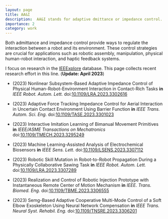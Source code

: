 ```yaml
---
layout: page
title: AA&I
description:  AA&I stands for adaptive dmittance or impedance control. It can achieve desired behavior between a robot and its environment.
importance: 2
category: work
---
```

Both admittance and impedance control provide ways to regulate the interaction between a robot and its environment. These control strategies are crucial for applications such as robotic assembly, manipulation, physical human-robot interaction, and haptic feedback systems.

I focus on research in the [IEEExplore](IEEExplore.ieee.org/Xplore/home.jsp) database. This page collects recent research effort in this line. (**Update: April 2023**)


- (2023) Nonlinear Subsystem-Based Adaptive Impedance Control of Physical Human-Robot-Environment Interaction in Contact-Rich Tasks **in** *IEEE Robot. Autom. Lett.* doi:[10.1109/LRA.2023.3302616](https://ieeexplore.ieee.org/document/10210088/)

- (2023) Adaptive Force Tracking Impedance Control for Aerial Interaction in Uncertain Contact Environment Using Barrier Function **in** *IEEE Trans. Autom. Sci. Eng.* doi:[10.1109/TASE.2023.3301023](https://ieeexplore.ieee.org/document/10214199)

- (2023) Interactive Imitation Learning of Bimanual Movement Primitives **in** *IEEE/ASME Transactions on Mechatronics* doi:[10.1109/TMECH.2023.3295249](https://ieeexplore.ieee.org/document/10215052)

- (2023) Machine Learning-Assisted Analysis of Electrochemical Biosensors **in** *IEEE Sens. Lett.* doi:[10.1109/LSENS.2023.3307112](https://ieeexplore.ieee.org/document/10225266/)

- (2023) Robotic Skill Mutation in Robot-to-Robot Propagation During a Physically Collaborative Sawing Task **in** *IEEE Robot. Autom. Lett.* doi:[10.1109/LRA.2023.3307289](https://ieeexplore.ieee.org/document/10225643/)

- (2023) Realization and Control of Robotic Injection Prototype with Instantaneous Remote Center of Motion Mechanism **in** *IEEE. Trans. Biomed. Eng.* doi:[10.1109/TBME.2023.3306555](https://ieeexplore.ieee.org/document/10224338/)

- (2023) Semg-Based Adaptive Cooperative Multi-Mode Control of a Soft Elbow Exoskeleton Using Neural Network Compensation **in** *IEEE Trans. Neural Syst. Rehabil. Eng.* doi:[10.1109/TNSRE.2023.3306201](https://ieeexplore.ieee.org/document/10223417/)
